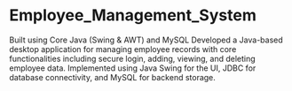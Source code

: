 # Employee_Management_System
Built using Core Java (Swing &amp; AWT) and MySQL Developed a Java-based desktop application for managing employee records with core functionalities including secure login, adding, viewing, and deleting employee data. Implemented using Java Swing for the UI, JDBC for database connectivity, and MySQL for backend storage.
